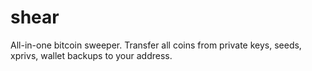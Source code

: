 # shear
All-in-one bitcoin sweeper. Transfer all coins from private keys, seeds, xprivs, wallet backups to your address.
